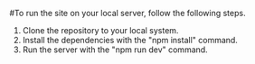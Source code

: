 #To run the site on your local server, follow the following steps.


1. Clone the repository to your local system.
2. Install the dependencies with the "npm install" command.
3. Run the server with the "npm run dev" command.
